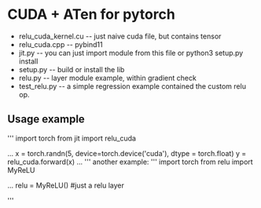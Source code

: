 # CUDA + ATen for pytorch
- relu_cuda_kernel.cu -- just naive cuda file, but contains tensor 
- relu_cuda.cpp -- pybind11 
- jit.py -- you can just import module from this file 
or python3 setup.py install 
- setup.py -- build or install the lib
- relu.py -- layer module example, within gradient check
- test_relu.py -- a simple regression example contained the custom relu op.

## Usage example
'''
import torch
from jit import relu_cuda

...
x = torch.randn(5, device=torch.device('cuda'), dtype = torch.float)
y = relu_cuda.forward(x)
...
'''
another example:
'''
import torch
from relu import MyReLU

...
relu = MyReLU() #just a relu layer


'''
